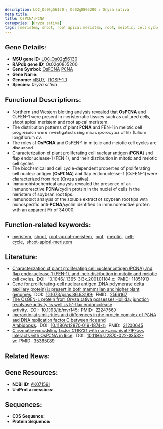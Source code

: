 ```yaml
---
description: LOC_Os02g56130 ; Os02g0805200 ; Oryza sativa
meta_title:
title: OsPCNA;PCNA
categories: [Oryza sativa]
tags: [meristem, shoot, root apical meristem, root, meiotic, cell cycle, shoot apical meristem]
---
```


## Gene Details:
- **MSU gene ID:** [LOC_Os02g56130](http://rice.uga.edu/cgi-bin/ORF_infopage.cgi?orf=LOC_Os02g56130)  
- **RAPdb gene ID:** [Os02g0805200](https://rapdb.dna.affrc.go.jp/locus/?name=Os02g0805200)  
- **Gene Symbol:** <u>OsPCNA</u>&nbsp;<u>PCNA</u>
- **Gene Name:**
- **Genome:**  [MSU7](http://rice.uga.edu/),&nbsp;&nbsp;[IRGSP-1.0](https://rapdb.dna.affrc.go.jp/download/irgsp1.html)
- **Species:** *Oryza sativa*

## Functional Descriptions:
   - Northern and Western blotting analysis revealed that **OsPCNA** and OsFEN-1 were present in meristematic tissues such as cultured cells, shoot apical meristem and root apical meristem.
   - The distribution patterns of plant **PCNA** and FEN-1 in meiotic cell progression were investigated using microsporocytes of lily (Lilium longiflorum cv.
   - The roles of **OsPCNA** and OsFEN-1 in mitotic and meiotic cell cycles are discussed.
   - Characterization of plant proliferating cell nuclear antigen (**PCNA**) and flap endonuclease-1 (FEN-1), and their distribution in mitotic and meiotic cell cycles.
   - The biochemical and cell cycle-dependent properties of proliferating cell nuclear antigen (**OsPCNA**) and flap endonuclease-1 (OsFEN-1) were characterized from rice (Oryza sativa).
   - Immunohistochemical analysis revealed the presence of an immunoreactive **PCNA**/cyclin protein in the nuclei of cells in the meristem of soybean root tips.
   - Immunoblot analysis of the soluble extract of soybean root tips with monospecific anti-**PCNA**/cyclin identified an immunoreactive protein with an apparent Mr of 34,000.

## Function-related keywords:
   - [meristem](/tags/meristem/),&nbsp;&nbsp;[shoot](/tags/shoot/),&nbsp;&nbsp;[root-apical-meristem](/tags/root-apical-meristem/),&nbsp;&nbsp;[root](/tags/root/),&nbsp;&nbsp;[meiotic](/tags/meiotic/),&nbsp;&nbsp;[cell-cycle](/tags/cell-cycle/),&nbsp;&nbsp;[shoot-apical-meristem](/tags/shoot-apical-meristem/)

## Literature:
   - [Characterization of plant proliferating cell nuclear antigen (PCNA) and flap endonuclease-1 (FEN-1), and their distribution in mitotic and meiotic cell cycles](https://www.doi.org/10.1046/j.1365-313x.2001.01184.x).&nbsp;&nbsp;DOI:&nbsp;&nbsp;[10.1046/j.1365-313x.2001.01184.x](https://www.doi.org/10.1046/j.1365-313x.2001.01184.x);&nbsp;&nbsp;PMID:&nbsp;&nbsp;[11851910](https://pubmed.ncbi.nlm.nih.gov/11851910/)
   - [Gene for proliferating-cell nuclear antigen (DNA polymerase delta auxiliary protein) is present in both mammalian and higher plant genomes](https://www.doi.org/10.1073/pnas.86.9.3189).&nbsp;&nbsp;DOI:&nbsp;&nbsp;[10.1073/pnas.86.9.3189](https://www.doi.org/10.1073/pnas.86.9.3189);&nbsp;&nbsp;PMID:&nbsp;&nbsp;[2566167](https://pubmed.ncbi.nlm.nih.gov/2566167/)
   - [The OsGEN-L protein from Oryza sativa possesses Holliday junction resolvase activity as well as 5'-flap endonuclease activity](https://www.doi.org/10.1093/jb/mvr145).&nbsp;&nbsp;DOI:&nbsp;&nbsp;[10.1093/jb/mvr145](https://www.doi.org/10.1093/jb/mvr145);&nbsp;&nbsp;PMID:&nbsp;&nbsp;[22247560](https://pubmed.ncbi.nlm.nih.gov/22247560/)
   - [Interactional similarities and differences in the protein complex of PCNA and DNA replication factor C between rice and Arabidopsis](https://www.doi.org/10.1186/s12870-019-1874-z).&nbsp;&nbsp;DOI:&nbsp;&nbsp;[10.1186/s12870-019-1874-z](https://www.doi.org/10.1186/s12870-019-1874-z);&nbsp;&nbsp;PMID:&nbsp;&nbsp;[31200645](https://pubmed.ncbi.nlm.nih.gov/31200645/)
   - [Chromatin-remodeling factor CHR721 with non-canonical PIP-box interacts with OsPCNA in Rice](https://www.doi.org/10.1186/s12870-022-03532-w).&nbsp;&nbsp;DOI:&nbsp;&nbsp;[10.1186/s12870-022-03532-w](https://www.doi.org/10.1186/s12870-022-03532-w);&nbsp;&nbsp;PMID:&nbsp;&nbsp;[35365089](https://pubmed.ncbi.nlm.nih.gov/35365089/)

## Related News:

## Gene Resources:
- **NCBI ID:**  [AK071591](http://www.ncbi.nlm.nih.gov/nuccore/AK071591)
- **UniProt accessions:** [](https://www.uniprot.org/uniprotkb//entry)

## Sequences:
- **CDS Sequence:**
- **Protein Sequence:**
